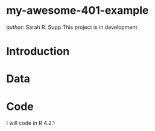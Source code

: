 # my-awesome-401-example

*author*: Sarah R. Supp
This project is in development

# Introduction

# Data

# Code
I will code in R 4.2.1

